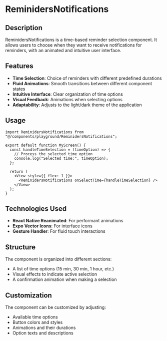# ReminidersNotifications

## Description

ReminidersNotifications is a time-based reminder selection component. It allows users to choose when they want to receive notifications for reminders, with an animated and intuitive user interface.

## Features

- **Time Selection**: Choice of reminders with different predefined durations
- **Fluid Animations**: Smooth transitions between different component states
- **Intuitive Interface**: Clear organization of time options
- **Visual Feedback**: Animations when selecting options
- **Adaptability**: Adjusts to the light/dark theme of the application

## Usage

```tsx
import ReminidersNotifications from "@/components/playground/ReminidersNotifications";

export default function MyScreen() {
  const handleTimeSelection = (timeOption) => {
    // Process the selected time option
    console.log("Selected time:", timeOption);
  };

  return (
    <View style={{ flex: 1 }}>
      <ReminidersNotifications onSelectTime={handleTimeSelection} />
    </View>
  );
}
```

## Technologies Used

- **React Native Reanimated**: For performant animations
- **Expo Vector Icons**: For interface icons
- **Gesture Handler**: For fluid touch interactions

## Structure

The component is organized into different sections:
- A list of time options (15 min, 30 min, 1 hour, etc.)
- Visual effects to indicate active selection
- A confirmation animation when making a selection

## Customization

The component can be customized by adjusting:
- Available time options
- Button colors and styles
- Animations and their durations
- Option texts and descriptions 